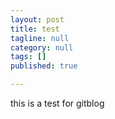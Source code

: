 ```yaml
---
layout: post
title: test
tagline: null
category: null
tags: []
published: true

---
```

this is a test for gitblog